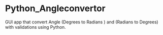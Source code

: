 # Python_Angleconvertor
GUI app that convert Angle (Degrees to Radians ) and (Radians to Degrees) with validations using Python.
